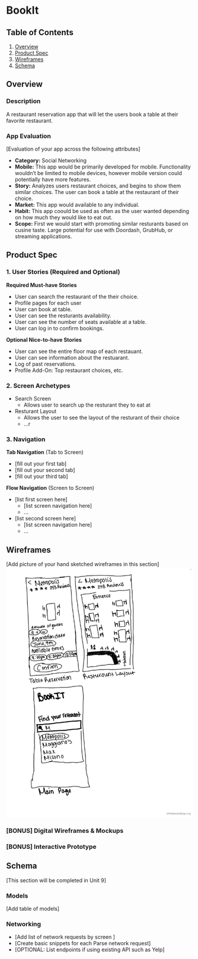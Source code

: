 # BookIt

## Table of Contents
1. [Overview](#Overview)
1. [Product Spec](#Product-Spec)
1. [Wireframes](#Wireframes)
2. [Schema](#Schema)

## Overview
### Description
A restaurant reservation app that will let the users book a table at their favorite restaurant.

### App Evaluation
[Evaluation of your app across the following attributes]
- **Category:** Social Networking
- **Mobile:** This app would be primarily developed for mobile. Functionality wouldn’t be limited to mobile devices, however mobile version could potentially have more features.
- **Story:** Analyzes users restaurant choices, and begins to show them similar choices. The user can book a table at the restaurant of their choice.
- **Market:** This app would available to any individual.
- **Habit:** This app coould be used as often as the user wanted depending on how much they would like to eat out.
- **Scope:** First we would start with promoting similar resturants based on cusine taste. Large potential for use with Doordash, GrubHub, or streaming applications.

## Product Spec

### 1. User Stories (Required and Optional)

**Required Must-have Stories**

* User can search the restaurant of the their choice.
* Profile pages for each user
* User can book at table.
* User can see the resturants availability.
* User can see the number of seats available at a table.
* User can log in to confirm bookings.

**Optional Nice-to-have Stories**

* User can see the entire floor map of each restauant.
* User can see information about the restuarant.
* Log of past reservations.
* Profile Add-On: Top restaurant choices, etc.

### 2. Screen Archetypes

* Search Screen
   * Allows user to search up the resturant they to eat at
* Resturant Layout
   * Allows the user to see the layout of the resturant of their choice
   * ...r
### 3. Navigation

**Tab Navigation** (Tab to Screen)

* [fill out your first tab]
* [fill out your second tab]
* [fill out your third tab]

**Flow Navigation** (Screen to Screen)

* [list first screen here]
   * [list screen navigation here]
   * ...
* [list second screen here]
   * [list screen navigation here]
   * ...

## Wireframes
[Add picture of your hand sketched wireframes in this section]
<img src="BookIt Wireframes.JPG" width=600>

### [BONUS] Digital Wireframes & Mockups

### [BONUS] Interactive Prototype

## Schema 
[This section will be completed in Unit 9]
### Models
[Add table of models]
### Networking
- [Add list of network requests by screen ]
- [Create basic snippets for each Parse network request]
- [OPTIONAL: List endpoints if using existing API such as Yelp]
